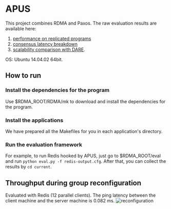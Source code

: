 # APUS

This project combines RDMA and Paxos. The raw evaluation results are available here:  
1. [performance on replicated programs](https://docs.google.com/spreadsheets/d/1MvrqbfpKeLdDNBBNahvRja3pGs5ilBgtL7p-QUyhYwk/edit#gid=0)  
2. [consensus latency breakdown](https://docs.google.com/spreadsheets/d/1MvrqbfpKeLdDNBBNahvRja3pGs5ilBgtL7p-QUyhYwk/edit#gid=976109886)  
3. [scalability comparison with DARE](https://docs.google.com/spreadsheets/d/1MvrqbfpKeLdDNBBNahvRja3pGs5ilBgtL7p-QUyhYwk/edit#gid=780560038).
  
OS: Ubuntu 14.04.02 64bit.
## How to run
### Install the dependencies for the program
Use $RDMA_ROOT/RDMA/mk to download and install the dependencies for the program.
### Install the applications
We have prepared all the Makefiles for you in each application's directory.
### Run the evaluation framework
For example, to run Redis hooked by APUS, just go to $RDMA_ROOT/eval and run `python eval.py -f redis-output.cfg`. After that, you can collect the results by `cd current`.
## Throughput during group reconfiguration
Evaluated with Redis (12 parallel clients). The ping latency between the client machine and the server machine is 0.082 ms.
![reconfiguration](https://github.com/icdcs17-p256/apus/blob/master/extra-figures/reconfiguration.png)
